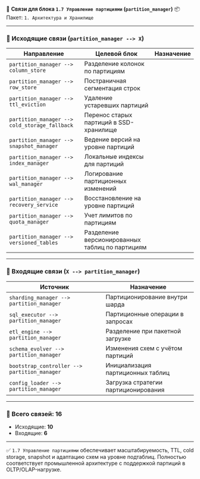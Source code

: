 🔗 **Связи для блока `1.7 Управление партициями` (`partition_manager`)**
📦 Пакет: `1. Архитектура и Хранилище`

---

### 🔻 Исходящие связи (`partition_manager --> X`)

| Направление                                   | Целевой блок                                    | Назначение |
| --------------------------------------------- | ----------------------------------------------- | ---------- |
| `partition_manager --> column_store`          | Разделение колонок по партициям                 |            |
| `partition_manager --> row_store`             | Постраничная сегментация строк                  |            |
| `partition_manager --> ttl_eviction`          | Удаление устаревших партиций                    |            |
| `partition_manager --> cold_storage_fallback` | Перенос старых партиций в SSD-хранилище         |            |
| `partition_manager --> snapshot_manager`      | Ведение версий на уровне партиций               |            |
| `partition_manager --> index_manager`         | Локальные индексы для партиций                  |            |
| `partition_manager --> wal_manager`           | Логирование партиционных изменений              |            |
| `partition_manager --> recovery_service`      | Восстановление на уровне партиций               |            |
| `partition_manager --> quota_manager`         | Учет лимитов по партициям                       |            |
| `partition_manager --> versioned_tables`      | Разделение версионированных таблиц по партициям |            |

---

### 🔺 Входящие связи (`X --> partition_manager`)

| Источник                                     | Назначение                           |
| -------------------------------------------- | ------------------------------------ |
| `sharding_manager --> partition_manager`     | Партиционирование внутри шарда       |
| `sql_executor --> partition_manager`         | Партиционные операции в запросах     |
| `etl_engine --> partition_manager`           | Разделение при пакетной загрузке     |
| `schema_evolver --> partition_manager`       | Изменения схем с учётом партиций     |
| `bootstrap_controller --> partition_manager` | Инициализация партиционных таблиц    |
| `config_loader --> partition_manager`        | Загрузка стратегии партиционирования |

---

### 🧩 Всего связей: **16**

* Исходящие: **10**
* Входящие: **6**

---

✅ `1.7 Управление партициями` обеспечивает масштабируемость, TTL, cold storage, snapshot и адаптацию схем на уровне подтаблиц.
Полностью соответствует промышленной архитектуре с поддержкой партиций в OLTP/OLAP-нагрузке.
